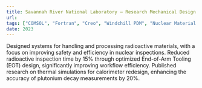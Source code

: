 ```yaml
---
title: Savannah River National Laboratory – Research Mechanical Design Engineer
url: 
tags: ["COMSOL", "Fortran", "Creo", "Windchill PDM", "Nuclear Material Handling", "DMLS 3D Printing"]
date: 2023
---
```


Designed systems for handling and processing radioactive materials, with a focus on improving safety and efficiency in nuclear inspections. Reduced radioactive inspection time by 15% through optimized End-of-Arm Tooling (EOT) design, significantly improving workflow efficiency. Published research on thermal simulations for calorimeter redesign, enhancing the accuracy of plutonium decay measurements by 20%.
